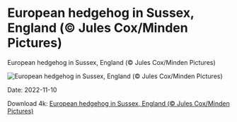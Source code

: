 # European hedgehog in Sussex, England (© Jules Cox/Minden Pictures)

European hedgehog in Sussex, England (© Jules Cox/Minden Pictures)

![European hedgehog in Sussex, England (© Jules Cox/Minden Pictures)](https://bing.com/th?id=OHR.HedgehogNest_EN-US0590169065_UHD.jpg&w=1024&h=576)

Date: 2022-11-10

Download 4k: [European hedgehog in Sussex, England (© Jules Cox/Minden Pictures)](https://bing.com/th?id=OHR.HedgehogNest_EN-US0590169065_UHD.jpg)

